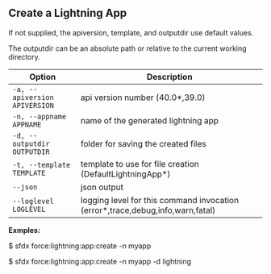 ## Create a Lightning App

If not supplied, the apiversion, template, and outputdir use default values.

The outputdir can be an absolute path or relative to the current working directory.



Option | Description
--- | --- 
```-a, --apiversion APIVERSION``` | api version number (40.0*,39.0)
```-n, --appname APPNAME``` | name of the generated lightning app
```-d, --outputdir OUTPUTDIR``` | folder for saving the created files
```-t, --template TEMPLATE``` | template to use for file creation (DefaultLightningApp*)
```--json``` | json output
```--loglevel LOGLEVEL``` | logging level for this command invocation (error*,trace,debug,info,warn,fatal)


__Exmples:__ 

$ sfdx force:lightning:app:create -n myapp

$ sfdx force:lightning:app:create -n myapp -d lightning



